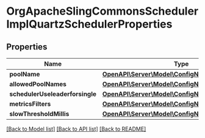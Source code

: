 # OrgApacheSlingCommonsSchedulerImplQuartzSchedulerProperties

## Properties
Name | Type | Description | Notes
------------ | ------------- | ------------- | -------------
**poolName** | [**OpenAPI\Server\Model\ConfigNodePropertyString**](ConfigNodePropertyString.md) |  | [optional] 
**allowedPoolNames** | [**OpenAPI\Server\Model\ConfigNodePropertyArray**](ConfigNodePropertyArray.md) |  | [optional] 
**schedulerUseleaderforsingle** | [**OpenAPI\Server\Model\ConfigNodePropertyBoolean**](ConfigNodePropertyBoolean.md) |  | [optional] 
**metricsFilters** | [**OpenAPI\Server\Model\ConfigNodePropertyArray**](ConfigNodePropertyArray.md) |  | [optional] 
**slowThresholdMillis** | [**OpenAPI\Server\Model\ConfigNodePropertyInteger**](ConfigNodePropertyInteger.md) |  | [optional] 

[[Back to Model list]](../README.md#documentation-for-models) [[Back to API list]](../README.md#documentation-for-api-endpoints) [[Back to README]](../README.md)


